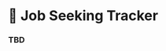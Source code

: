 # 👔 Job Seeking Tracker
### TBD
<!--

# 👔 Job Seeking Tracker
## A simple yet powerful tool for effectively track, update and manage your job seeking activity.

### Discover more:
[features](https://job-seeking-tracker.com/features)

[try it live](https://job-seeking-tracker.com/)

[about](https://job-seeking-tracker.com/about)

### Tech stuff 👾:
I build this web app from scratch, the backend is mainly a LAMP based stack which provides APIs for storing and retrieving data as well as registering and authenticating users (JWT auth).

The frontend is a SPA (Single-Page-App) based on React and Redux.

The compilation and bundling of the JS stuff is done with Webpack, creating two bundles for Custom end Vendor code along with using name hashing for cache management.

##### Frontend (React Single-Page-App):
- JavaScript
- React ⚛
- React-router
- Redux 🔃
- Redux-thunk
- Redux-form
- Lodash
- Axios
- CSS
- CSS variables
- SASS
- Webpack (+ vendor splitting)
- Babel
- NPM 📦
##### Backend (LAMP, JWT auth):
- PHP 🐘
- [Silex Framework](https://silex.symfony.com/) (a.k.a. Lightweight Symfony)
- MySQL
- Doctrine DBAL
- Composer
- Linux 🐧
- Apache
- HTACCESS

 -->
